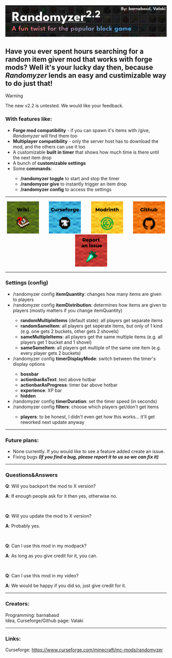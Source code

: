 <img src="https://raw.githubusercontent.com/barnabasd/Randomyzer/master/images/header.jpg">
<h2>Have you ever spent hours searching for a random item giver mod that works with forge mods? Well it's your lucky day then, because <i>Randomyzer</i> lends an easy and custimizable way to do just that!</h2>

> [!WARNING]
> The new v2.2 is untested. We would like your feedback.
<h3>With features like:</h3>
<ul>
    <li><b>Forge mod compatibility</b> - if you can spawn it's items with /give,  	<i>Randomyzer</i> will find them too</li>
    <li><b>Multiplayer compatibility</b> - only the server host has to download the mod, and the others can use it too</li>
    <li>A customizable <b>built in timer</b> that shows how much time is there until the next item drop</li>
    <li>A bunch of <b>customizable settings</b></li>
    <li>Some <b>commands</b>:</li>
<ul>
    <li><b>/randomyzer toggle</b> to start and stop the timer</li>
    <li><b>/randomyzer give</b> to instantly trigger an item drop</li>
    <li><b>/randomyzer config</b> to access the settings</li>
</ul>
</ul>
<hr>
<p align="center">
    <a href="https://github.com/barnabasd/Randomyzer/wiki"><img src="https://raw.githubusercontent.com/barnabasd/Randomyzer/master/images/Card1.png" alt="Card 1" width="100" height="100" /></a>&nbsp;&nbsp;&nbsp;&nbsp;&nbsp;&nbsp;&nbsp;
    <a href="https://www.curseforge.com/minecraft/mc-mods/randomyzermod"><img src="https://raw.githubusercontent.com/barnabasd/Randomyzer/master/images/Card2.png" alt="Card 2" width="100" height="100" /></a>&nbsp;&nbsp;&nbsp;&nbsp;&nbsp;&nbsp;&nbsp;
    <a href="https://modrinth.com/mod/randomyzermod"><img src="https://raw.githubusercontent.com/barnabasd/Randomyzer/master/images/Card3.png" alt="Card 3" width="100" height="100" /></a>&nbsp;&nbsp;&nbsp;&nbsp;&nbsp;&nbsp;&nbsp;
    <a href="https://github.com/barnabasd/Randomyzer"><img src="https://raw.githubusercontent.com/barnabasd/Randomyzer/master/images/Card4.png" alt="Card 4" width="100" height="100" /></a>&nbsp;&nbsp;&nbsp;&nbsp;&nbsp;&nbsp;&nbsp;
    <a href="https://github.com/barnabasd/Randomyzer/issues/new"><img src="https://raw.githubusercontent.com/barnabasd/Randomyzer/master/images/Card5.png" alt="Card 5" width="100" height="100" /></a>
</p>
<hr>
<h3>Settings (config)</h3>
<ul>
    <li>/randomyzer config <b>itemQuantity</b>: changes how many items  are given to players</li>
    <li>/randomyzer config <b>itemDistribution</b>: determines how items are given to players (mostly matters if you change itemQuantity)</li>
    <ul>
        <li><b>randomMultipleItems</b> (default state): all players get separate items</li>
        <li><b>randomSameItem</b>: all players get seperate items, but only of 1 kind (e.g. one gets 2 buckets, other gets 2 shovels)</li>
        <li><b>sameMultipleItems</b>: all players get the same multiple items (e.g. all players get 1 bucket and 1 shovel)</li>
        <li><b>sameSameItem</b>: all players get multiple of the same one item (e.g. every player gets 2 buckets)</li>
    </ul>
    <li>/randomyzer config <b>timerDisplayMode</b>: switch between the timer's display options</li>
    <ul>
        <li><b>bossbar</b></li>
        <li><b>actionbarAsText</b>: text above hotbar</li>
        <li><b>actionbarAsProgress</b>: timer bar above hotbar</li>
        <li><b>experience</b>: XP bar</li>
        <li><b>hidden</b></li>
    </ul>
    <li>/randomyzer config <b>timerDuration</b>: set the timer speed (in seconds)</li>
    <li>/randomyzer config <b>filters</b>: choose which players get/don't get items</li>
    <ul>
        <li><b>players</b>: to be honest, I didn't even get how this works... it'll get reworked next update anyway</li>
    </ul>
</ul>
<hr>
<h3>Future plans:</h3>
<ul>
    <li>None currently. If you would like to see a feature added create an issue.</li>
    <li>Fixing bugs <b><i>(If you find a bug, please report it to us so we can fix it)</b></i></li>
</ul>
<hr>
<h3>Questions&Answers</h3>
<p><b>Q</b>: Will you backport the mod to X version?</p>
<p><b>A</b>: If enough people ask for it then yes, otherwise no.</p>
<br>
<p><b>Q</b>: Will you update the mod to X version?</p>
<p><b>A</b>: Probably yes.</p>
<br>
<p><b>Q</b>: Can I use this mod in my modpack?</p>
<p><b>A</b>: As long as you give credit for it, you can.</p>
<br>
<p><b>Q</b>: Can I use this mod in my video?</p>
<p><b>A</b>: We would be happy if you did so, just give credit for it.</p>
</ul>
<hr>
<h3>Creators:</h3>
Programming: barnabasd
<br>
Idea, Curseforge/Github page: Valaki
<hr>
<h3>Links:</h3>
Curseforge: <a href=https://www.curseforge.com/minecraft/mc-mods/randomyzer>https://www.curseforge.com/minecraft/mc-mods/randomyzer</a>

